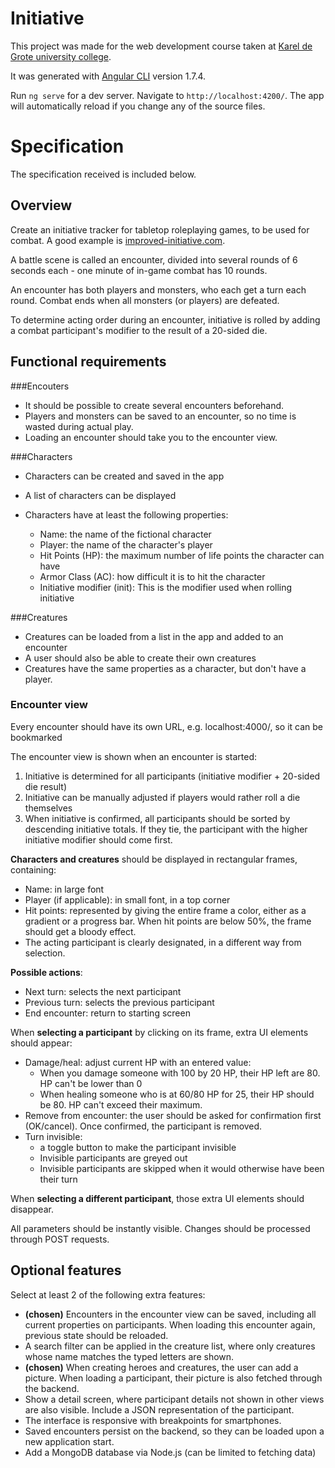 # Initiative

This project was made for the web development course taken at [Karel de Grote university college](www.kdg.be). 

It was generated with [Angular CLI](https://github.com/angular/angular-cli) version 1.7.4.

Run `ng serve` for a dev server. Navigate to `http://localhost:4200/`. The app will automatically reload if you change any of the source files.

# Specification

The specification received is included below.

## Overview

Create an initiative tracker for tabletop roleplaying games, to be used for combat. A good example is [improved-initiative.com](http://www.improved-initiative.com).

A battle scene is called an encounter, divided into several rounds of 6 seconds each - one minute of in-game combat has 10 rounds.

An encounter has both players and monsters, who each get a turn each round. Combat ends when all monsters (or players) are defeated.

To determine acting order during an encounter, initiative is rolled by adding a combat participant's modifier to the result of a 20-sided die.

## Functional requirements

###Encouters

* It should be possible to create several encounters beforehand.
* Players and monsters can be saved to an encounter, so no time is wasted during actual play.
* Loading an encounter should take you to the encounter view.

###Characters

* Characters can be created and saved in the app
* A list of characters can be displayed
* Characters have at least the following properties:

  * Name: the name of the fictional character
  * Player: the name of the character's player
  * Hit Points (HP): the maximum number of life points the character can have
  * Armor Class (AC): how difficult it is to hit the character
  * Initiative modifier (init): This is the modifier used when rolling initiative
   
###Creatures

* Creatures can be loaded from a list in the app and added to an encounter
* A user should also be able to create their own creatures
* Creatures have the same properties as a character, but don't have a player.

### Encounter view

Every encounter should have its own URL, e.g. localhost:4000/<encounter name>, so it can be bookmarked

The encounter view is shown when an encounter is started:
   
1. Initiative is determined for all participants (initiative modifier + 20-sided die result)  
2. Initiative can be manually adjusted if players would rather roll a die themselves
3. When initiative is confirmed, all participants should be sorted by descending initiative totals. If they tie, the participant with the higher initiative modifier should come first.

**Characters and creatures** should be displayed in rectangular frames, containing:
* Name: in large font
* Player (if applicable): in small font, in a top corner
* Hit points: represented by giving the entire frame a color, either as a gradient or a progress bar. When hit points are below 50%, the frame should get a bloody effect.
* The acting participant is clearly designated, in a different way from selection.

**Possible actions**:

* Next turn: selects the next participant
* Previous turn: selects the previous participant
* End encounter: return to starting screen

When **selecting a participant** by clicking on its frame, extra UI elements should appear:
* Damage/heal: adjust current HP with an entered value:
   * When you damage someone with 100 by 20 HP, their HP left are 80. HP can't be lower than 0
   * When healing someone who is at 60/80 HP for 25, their HP should be 80. HP can't exceed their maximum.
* Remove from encounter: the user should be asked for confirmation first (OK/cancel). Once confirmed, the participant is removed.
* Turn invisible:
   * a toggle button to make the participant invisible
   * Invisible participants are greyed out
   * Invisible participants are skipped when it would otherwise have been their turn

When **selecting a different participant**, those extra UI elements should disappear.

All parameters should be instantly visible. Changes should be processed through POST requests.
   
## Optional features

Select at least 2 of the following extra features:

* **(chosen)** Encounters in the encounter view can be saved, including all current properties on participants. When loading this encounter again, previous state should be reloaded.
* A search filter can be applied in the creature list, where only creatures whose name matches the typed letters are shown.
* **(chosen)** When creating heroes and creatures, the user can add a picture. When loading a participant, their picture is also fetched through the backend.
* Show a detail screen, where participant details not shown in other views are also visible. Include a JSON representation of the participant.
* The interface is responsive with breakpoints for smartphones.
* Saved encounters persist on the backend, so they can be loaded upon a new application start.
* Add a MongoDB database via Node.js (can be limited to fetching data) 
